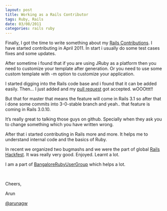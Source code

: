 ```yaml
---
layout: post
title: Working as a Rails Contributor
tags: Ruby, Rails
date: 03/08/2011
categories: rails ruby
---
```


<div class="entry">

  <p>Finally, I got the time to write something about my
    <a href="http://contributors.rubyonrails.org/contributors/arun-agrawal/commits" target="_blank">Rails
      Contributions</a>. I have started contributing in April 2011. In start i usually do some test cases fixes and some
    updates.</p>

  <p>After sometime i found that if you are using JRuby as a platform then you need to customize your template after
    generation. Or you need to use some custom template with -m option to customize your application.</p>

  <p>I started digging into the Rails code base and i found that it can be added easily. Then… I just added and my
    <a href="https://github.com/rails/rails/pull/300" target="_blank">pull request</a> got accepted. wOOOttt!!</p>

  <p>But that for master that means the feature will come in Rails 3.1 so after that i done some commits into 3-0-stable
    branch and yeah.. that feature is coming in Rails 3.0.10.</p>

  <p>It’s really great to talking those guys on github. Specially when they ask you to change something which you have
    written wrong.</p>

  <p>After that i started contributing in Rails more and more. It helps me to understand internal code and the basics of
    Ruby.</p>

  <p>In recent we organized two bugmashs and we were the part of global
    <a href="http://weblog.rubyonrails.org/2011/7/14/rails-3-1-hackfest" target="_blank">Rails Hackfest</a>. It was
    really very good. Enjoyed. Learnt a lot.</p>

  <p>I am a part of <a href="http://bangaloreruby.org" target="_blank">BangaloreRubyUserGroup</a>&nbsp;which helps a
    lot.</p>

  <p>&nbsp;</p>

  <p>Cheers,</p>

  <p>Arun</p>

  <p><a href="http://twitter.com/arunagw">@arunagw</a></p>


</div>

